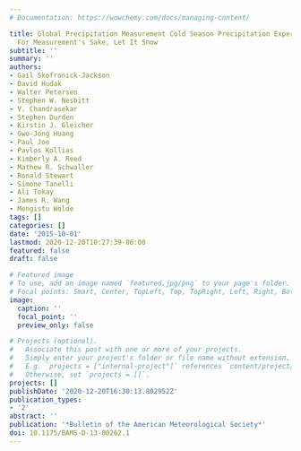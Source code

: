 ```yaml
---
# Documentation: https://wowchemy.com/docs/managing-content/

title: Global Precipitation Measurement Cold Season Precipitation Experiment (GCPEX)L
  For Measurement's Sake, Let It Snow
subtitle: ''
summary: ''
authors:
- Gail Skofronick-Jackson
- David Hudak
- Walter Petersen
- Stephen W. Nesbitt
- V. Chandrasekar
- Stephen Durden
- Kirstin J. Gleicher
- Gwo-Jong Huang
- Paul Joe
- Pavlos Kollias
- Kimberly A. Reed
- Mathew R. Schwaller
- Ronald Stewart
- Simone Tanelli
- Ali Tokay
- James R. Wang
- Mengistu Wolde
tags: []
categories: []
date: '2015-10-01'
lastmod: 2020-12-20T10:27:39-06:00
featured: false
draft: false

# Featured image
# To use, add an image named `featured.jpg/png` to your page's folder.
# Focal points: Smart, Center, TopLeft, Top, TopRight, Left, Right, BottomLeft, Bottom, BottomRight.
image:
  caption: ''
  focal_point: ''
  preview_only: false

# Projects (optional).
#   Associate this post with one or more of your projects.
#   Simply enter your project's folder or file name without extension.
#   E.g. `projects = ["internal-project"]` references `content/project/deep-learning/index.md`.
#   Otherwise, set `projects = []`.
projects: []
publishDate: '2020-12-20T16:30:13.802952Z'
publication_types:
- '2'
abstract: ''
publication: '*Bulletin of the American Meteorological Society*'
doi: 10.1175/BAMS-D-13-00262.1
---
```

